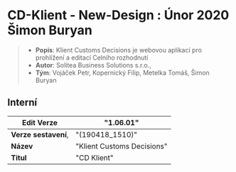# CD-Klient - New-Design : Únor 2020 Šimon Buryan

>- **Popis**: Klient Customs Decisions je webovou aplikací pro prohlížení a editací Celního rozhodnutí
>- **Autor**: Solitea Business Solutions s.r.o., 
>- **Tým**: Vojáček Petr, Kopernický Filip, Metelka Tomáš, Šimon Buryan

## Interní

|  **Edit Verze**  |  "1.06.01"  |
|---|---|
|  **Verze sestavení**,  |  "(190418_1510)"  |
|  **Název**  |  "Klient Customs Decisions"  |
|  **Titul**  |  "CD Klient"  |


